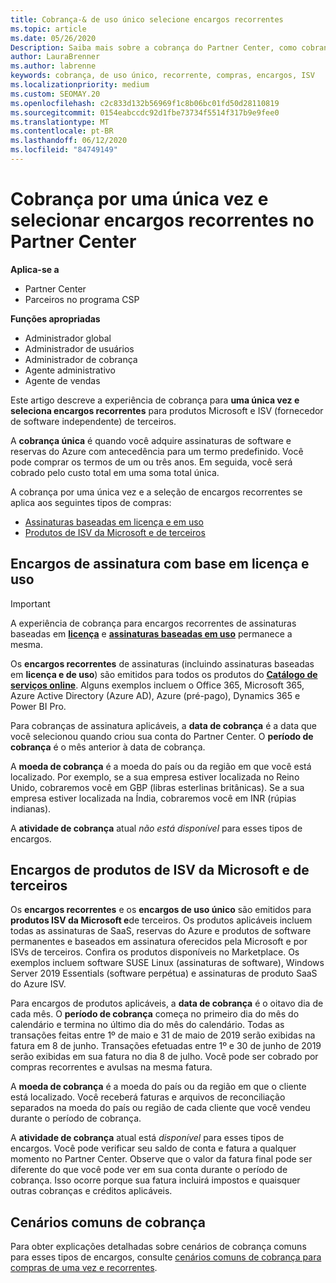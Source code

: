 ```yaml
---
title: Cobrança-& de uso único selecione encargos recorrentes
ms.topic: article
ms.date: 05/26/2020
Description: Saiba mais sobre a cobrança do Partner Center, como cobrança única com antecedência para termos predefinidos e cobrança de encargos selecionados e recorrentes.
author: LauraBrenner
ms.author: labrenne
keywords: cobrança, de uso único, recorrente, compras, encargos, ISV
ms.localizationpriority: medium
ms.custom: SEOMAY.20
ms.openlocfilehash: c2c833d132b56969f1c8b06bc01fd50d28110819
ms.sourcegitcommit: 0154eabccdc92d1fbe73734f5514f317b9e9fee0
ms.translationtype: MT
ms.contentlocale: pt-BR
ms.lasthandoff: 06/12/2020
ms.locfileid: "84749149"
---
```

# <a name="billing-for-one-time-and-select-recurring-charges-in-partner-center"></a>Cobrança por uma única vez e selecionar encargos recorrentes no Partner Center

**Aplica-se a**
- Partner Center
- Parceiros no programa CSP

**Funções apropriadas**
- Administrador global
- Administrador de usuários
- Administrador de cobrança
- Agente administrativo
- Agente de vendas

Este artigo descreve a experiência de cobrança para **uma única vez e seleciona encargos recorrentes** para produtos Microsoft e ISV (fornecedor de software independente) de terceiros. 

A **cobrança única** é quando você adquire assinaturas de software e reservas do Azure com antecedência para um termo predefinido. Você pode comprar os termos de um ou três anos. Em seguida, você será cobrado pelo custo total em uma soma total única.

A cobrança por uma única vez e a seleção de encargos recorrentes se aplica aos seguintes tipos de compras:

- [Assinaturas baseadas em licença e em uso](#license-based-and-usage-based-subscription-charges)
- [Produtos de ISV da Microsoft e de terceiros](#microsoft-and-third-party-isv-product-charges)

## <a name="license-based-and-usage-based-subscription-charges"></a>Encargos de assinatura com base em licença e uso

> [!IMPORTANT]
> A experiência de cobrança para encargos recorrentes de assinaturas baseadas em [**licença**](license-based-billing.md) e [**assinaturas baseadas em uso**](usage-based-billing.md) permanece a mesma.

Os **encargos recorrentes** de assinaturas (incluindo assinaturas baseadas em **licença e de uso**) são emitidos para todos os produtos do [**Catálogo de serviços online**](https://partner.microsoft.com/commerce/preferredoffers/list). Alguns exemplos incluem o Office 365, Microsoft 365, Azure Active Directory (Azure AD), Azure (pré-pago), Dynamics 365 e Power BI Pro.

Para cobranças de assinatura aplicáveis, a **data de cobrança** é a data que você selecionou quando criou sua conta do Partner Center. O **período de cobrança** é o mês anterior à data de cobrança.

A **moeda de cobrança** é a moeda do país ou da região em que você está localizado. Por exemplo, se a sua empresa estiver localizada no Reino Unido, cobraremos você em GBP (libras esterlinas britânicas). Se a sua empresa estiver localizada na Índia, cobraremos você em INR (rúpias indianas).

A **atividade de cobrança** atual *não está disponível* para esses tipos de encargos.

## <a name="microsoft-and-third-party-isv-product-charges"></a>Encargos de produtos de ISV da Microsoft e de terceiros

Os **encargos recorrentes** e os **encargos de uso único** são emitidos para **produtos ISV da Microsoft e**de terceiros. Os produtos aplicáveis incluem todas as assinaturas de SaaS, reservas do Azure e produtos de software permanentes e baseados em assinatura oferecidos pela Microsoft e por ISVs de terceiros. Confira os produtos disponíveis no Marketplace. Os exemplos incluem software SUSE Linux (assinaturas de software), Windows Server 2019 Essentials (software perpétua) e assinaturas de produto SaaS do Azure ISV.

Para encargos de produtos aplicáveis, a **data de cobrança** é o oitavo dia de cada mês. O **período de cobrança** começa no primeiro dia do mês do calendário e termina no último dia do mês do calendário. Todas as transações feitas entre 1º de maio e 31 de maio de 2019 serão exibidas na fatura em 8 de junho. Transações efetuadas entre 1º e 30 de junho de 2019 serão exibidas em sua fatura no dia 8 de julho. Você pode ser cobrado por compras recorrentes e avulsas na mesma fatura.

A **moeda de cobrança** é a moeda do país ou da região em que o cliente está localizado. Você receberá faturas e arquivos de reconciliação separados na moeda do país ou região de cada cliente que você vendeu durante o período de cobrança.

A **atividade de cobrança** atual está *disponível* para esses tipos de encargos. Você pode verificar seu saldo de conta e fatura a qualquer momento no Partner Center. Observe que o valor da fatura final pode ser diferente do que você pode ver em sua conta durante o período de cobrança. Isso ocorre porque sua fatura incluirá impostos e quaisquer outras cobranças e créditos aplicáveis.

## <a name="common-billing-scenarios"></a>Cenários comuns de cobrança

Para obter explicações detalhadas sobre cenários de cobrança comuns para esses tipos de encargos, consulte [cenários comuns de cobrança para compras de uma vez e recorrentes](common-billing-scenarios-onetime-recurring.md).
